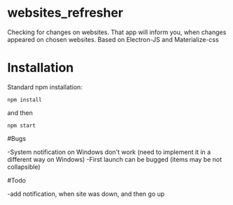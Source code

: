 # websites_refresher

Checking for changes on websites. That app will inform you, when changes appeared on chosen websites. Based on Electron-JS and Materialize-css 

# Installation

Standard npm installation:

```
npm install
```
and then
```
npm start
```

#Bugs

-System notification on Windows don't work (need to implement it in a different way on Windows)
-First launch can be bugged (items may be not collapsible)

#Todo

-add notification, when site was down, and then go up
